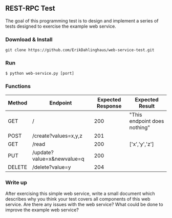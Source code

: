 ## REST-RPC Test
The goal of this programming test is to design and implement a series of tests designed to exercise the example web service.

### Download & Install
`git clone https://github.com/ErikDahlinghaus/web-service-test.git`

### Run
`$ python web-service.py [port]`

### Functions
| Method | Endpoint                   | Expected Response | Expected Result              |
|--------|----------------------------|-------------------|------------------------------|
| GET    | /                          | 200               | "This endpoint does nothing" |
| POST   | /create?values=x,y,z       | 201               |                              |
| GET    | /read                      | 200               | ['x','y','z']                |
| PUT    | /update?value=x&newvalue=q | 200               |                              |
| DELETE | /delete?value=y            | 204               |                              |

### Write up
After exercising this simple web service, write a small document which describes why you think your test covers all components of this web service.
Are there any issues with the web service? What could be done to improve the example web service?